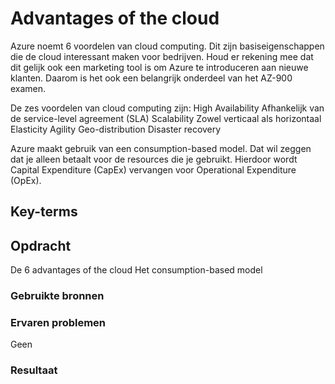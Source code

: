 # Advantages of the cloud

Azure noemt 6 voordelen van cloud computing. Dit zijn basiseigenschappen die de cloud interessant maken voor bedrijven. Houd er rekening mee dat dit gelijk ook een marketing tool is om Azure te introduceren aan nieuwe klanten. Daarom is het ook een belangrijk onderdeel van het AZ-900 examen.

De zes voordelen van cloud computing zijn:
High Availability
Afhankelijk van de service-level agreement (SLA)
Scalability
Zowel verticaal als horizontaal
Elasticity
Agility
Geo-distribution
Disaster recovery

Azure maakt gebruik van een consumption-based model. Dat wil zeggen dat je alleen betaalt voor de resources die je gebruikt. Hierdoor wordt Capital Expenditure (CapEx) vervangen voor Operational Expenditure (OpEx).



## Key-terms




## Opdracht

De 6 advantages of the cloud
Het consumption-based model

### Gebruikte bronnen

### Ervaren problemen

Geen

### Resultaat